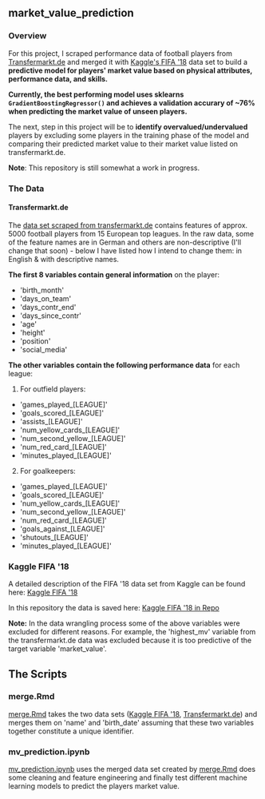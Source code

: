 ## market_value_prediction

### Overview

For this project, I scraped performance data of football players from [Transfermarkt.de](transfermarkt.de) and merged it with [Kaggle's FIFA '18](https://www.kaggle.com/kevinmh/fifa-18-more-complete-player-dataset) data set to build a **predictive model for players' market value based on physical attributes, performance data, and skills.**

**Currently, the best performing model uses sklearns `GradientBoostingRegressor()` and achieves a validation accurary of ~76% when predicting the market value of unseen players.**

The next, step in this project will be to **identify overvalued/undervalued** players by excluding some players in the training phase of the model and comparing their predicted market value to their market value listed on transfermarkt.de.

**Note**: This repository is still somewhat a work in progress.

### The Data

#### Transfermarkt.de

The [data set scraped from transfermarkt.de](data/tm.csv) contains features of approx. 5000 football players from 15 European top leagues. In the raw data, some of the feature names are in German and others are non-descriptive (I'll change that soon) - below I have listed how I intend to change them: in English & with descriptive names.  


**The first 8 variables contain general information** on the player:

* 'birth_month'
* 'days_on_team'
* 'days_contr_end'
* 'days_since_contr'
* 'age'
* 'height'
* 'position'
* 'social_media'


**The other variables contain the following performance data** for each league:

1. For outfield players:

* 'games_played_[LEAGUE]'
* 'goals_scored_[LEAGUE]'
* 'assists_[LEAGUE]'
* 'num_yellow_cards_[LEAGUE]'
* 'num_second_yellow_[LEAGUE]'
* 'num_red_card_[LEAGUE]'
* 'minutes_played_[LEAGUE]'

2. For goalkeepers:

* 'games_played_[LEAGUE]'
* 'goals_scored_[LEAGUE]'
* 'num_yellow_cards_[LEAGUE]'
* 'num_second_yellow_[LEAGUE]'
* 'num_red_card_[LEAGUE]'
* 'goals_against_[LEAGUE]'
* 'shutouts_[LEAGUE]'
* 'minutes_played_[LEAGUE]'



### Kaggle FIFA '18

A detailed description of the FIFA '18 data set from Kaggle can be found here: [Kaggle FIFA '18](https://www.kaggle.com/kevinmh/fifa-18-more-complete-player-dataset)

In this repository the data is saved here: [Kaggle FIFA '18 in Repo](data/fifa.csv)


**Note:** In the data wrangling process some of the above variables were excluded for different reasons. For example, the 'highest_mv' variable from the transfermarkt.de data was excluded because it is too predictive of the target variable 'market_value'.


## The Scripts

### merge.Rmd

[merge.Rmd](src/merge.Rmd) takes the two data sets ([Kaggle FIFA '18](data/fifa.csv), [Transfermarkt.de](data/tm.csv)) and merges them on 'name' and 'birth_date' assuming that these two variables together constitute a unique identifier.


### mv_prediction.ipynb

[mv_prediction.ipynb](src/mv_prediction.ipynb) uses the merged data set created by [merge.Rmd](src/merge.Rmd) does some cleaning and feature engineering and finally test different machine learning models to predict the players market value.
